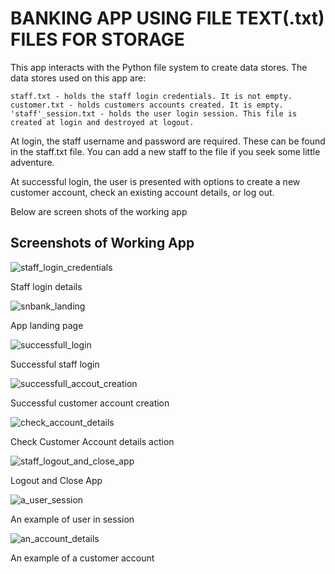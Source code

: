 
# BANKING APP USING FILE TEXT(.txt) FILES FOR STORAGE

This app interacts with the Python file system to create data stores. The data stores used on this app are:

    staff.txt - holds the staff login credentials. It is not empty.
    customer.txt - holds customers accounts created. It is empty.
    'staff'_session.txt - holds the user login session. This file is created at login and destroyed at logout.

At login, the staff username and password are required. These can be found in the staff.txt file. You can add a new staff to the file if you seek some little adventure.

At successful login, the user is presented with options to create a new customer account, check an existing account details, or log out.

Below are screen shots of the working app

## Screenshots of Working App

![staff_login_credentials](https://user-images.githubusercontent.com/32728256/81540268-4b284180-9369-11ea-97a7-3f379969c6ae.png)

Staff login details

![snbank_landing](https://user-images.githubusercontent.com/32728256/81260610-40e90900-9032-11ea-8304-a2110387dae7.png)

App landing page

![successfull_login](https://user-images.githubusercontent.com/32728256/81260661-5a8a5080-9032-11ea-9c17-9aedaae67b68.png)

Successful staff login

![successfull_accout_creation](https://user-images.githubusercontent.com/32728256/81260695-70981100-9032-11ea-8db6-6180ecbe1553.png)

Successful customer account creation

![check_account_details](https://user-images.githubusercontent.com/32728256/81260756-8d344900-9032-11ea-9385-9d0385ee5554.png)

Check Customer Account details action

![staff_logout_and_close_app](https://user-images.githubusercontent.com/32728256/81260789-a1784600-9032-11ea-9c0f-7b8fcd3557ed.png)

Logout and Close App

![a_user_session](https://user-images.githubusercontent.com/32728256/81540153-23d17480-9369-11ea-93c3-35ad5c1d520c.png)

An example of user in session

![an_account_details](https://user-images.githubusercontent.com/32728256/81540208-35b31780-9369-11ea-9e2d-9cbc3d81428b.png)

An example of a customer account